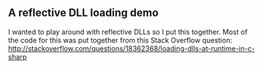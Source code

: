 ﻿## A reflective DLL loading demo
I wanted to play around with reflective DLLs so I put this together. Most of the code for this was put together from this Stack Overflow question: http://stackoverflow.com/questions/18362368/loading-dlls-at-runtime-in-c-sharp